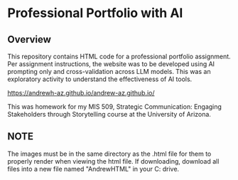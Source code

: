 # Professional Portfolio with AI 


## Overview

This repository contains HTML code for a professional portfolio assignment. Per assignment instructions, the website was to be developed using AI prompting only and cross-validation across LLM models. This was an exploratory activity to understand the effectiveness of AI tools.

https://andrewh-az.github.io/andrew-az.github.io/

This was homework for my MIS 509, Strategic Communication: Engaging Stakeholders through Storytelling course at the University of Arizona.

## NOTE
The images must be in the same directory as the .html file for them to properly render when viewing the html file. If downloading, download all files into a new file named "AndrewHTML" in your C: drive. 
